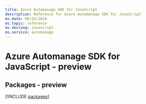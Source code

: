 ```yaml
---
title: Azure Automanage SDK for JavaScript
description: Reference for Azure Automanage SDK for JavaScript
ms.date: 09/24/2024
ms.topic: reference
ms.devlang: javascript
ms.service: automanage
---
```

# Azure Automanage SDK for JavaScript - preview
## Packages - preview
[!INCLUDE [packages](automanage-index.md)]